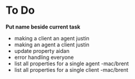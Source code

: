 # To Do
**Put name beside current task**
- making a client an agent justin
- making an agent a client justin
- update property aidan
- error handling everyone
- list all properties for a single agent -mac/brent
- list all properties for a single client -mac/brent
